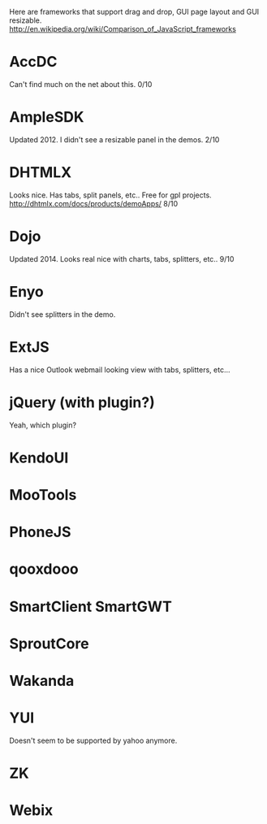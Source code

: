 Here are frameworks that support drag and drop, GUI page layout and GUI resizable. http://en.wikipedia.org/wiki/Comparison_of_JavaScript_frameworks


AccDC
=====
Can't find much on the net about this.  0/10

AmpleSDK
=====
Updated 2012.  I didn't see a resizable panel in the demos.  2/10

DHTMLX
=====
Looks nice.  Has tabs, split panels, etc..  Free for gpl projects.  http://dhtmlx.com/docs/products/demoApps/ 
8/10

Dojo
=====
Updated 2014.  Looks real nice with charts, tabs, splitters, etc..  9/10


Enyo
=====
Didn't see splitters in the demo.


ExtJS
=====
Has a nice Outlook webmail looking view with tabs, splitters, etc...


jQuery (with plugin?)
=====
Yeah, which plugin?


KendoUI
=====

MooTools
=====

PhoneJS
=====

qooxdooo
=====

SmartClient  SmartGWT
=====

SproutCore
=====

Wakanda
=====

YUI
=====
Doesn't seem to be supported by yahoo anymore.

ZK
=====

Webix
=====